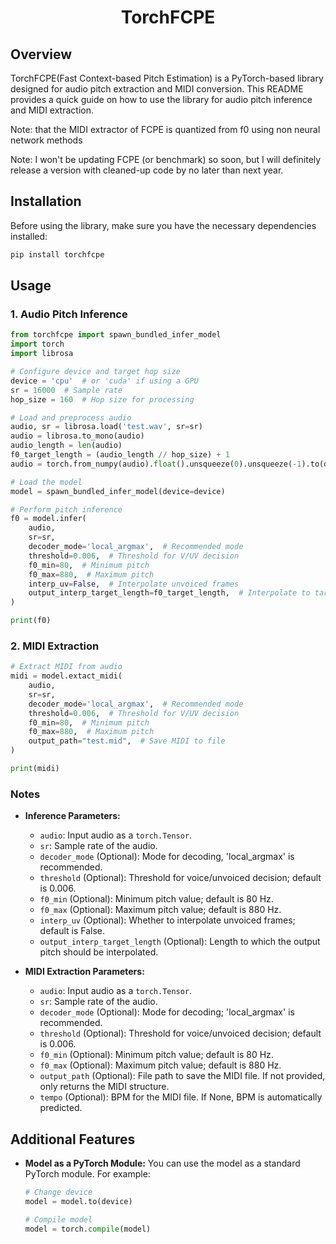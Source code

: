 <h1 align="center">TorchFCPE</h1>

## Overview

TorchFCPE(Fast Context-based Pitch Estimation) is a PyTorch-based library designed for audio pitch extraction and MIDI conversion. This README provides a quick guide on how to use the library for audio pitch inference and MIDI extraction. 

Note: that the MIDI extractor of FCPE is quantized from f0 using non neural network methods

Note: I won't be updating FCPE (or benchmark) so soon, but I will definitely release a version with cleaned-up code by no later than next year.

## Installation

Before using the library, make sure you have the necessary dependencies installed:

```bash
pip install torchfcpe
```

## Usage

### 1. Audio Pitch Inference

```python
from torchfcpe import spawn_bundled_infer_model
import torch
import librosa

# Configure device and target hop size
device = 'cpu'  # or 'cuda' if using a GPU
sr = 16000  # Sample rate
hop_size = 160  # Hop size for processing

# Load and preprocess audio
audio, sr = librosa.load('test.wav', sr=sr)
audio = librosa.to_mono(audio)
audio_length = len(audio)
f0_target_length = (audio_length // hop_size) + 1
audio = torch.from_numpy(audio).float().unsqueeze(0).unsqueeze(-1).to(device)

# Load the model
model = spawn_bundled_infer_model(device=device)

# Perform pitch inference
f0 = model.infer(
    audio,
    sr=sr,
    decoder_mode='local_argmax',  # Recommended mode
    threshold=0.006,  # Threshold for V/UV decision
    f0_min=80,  # Minimum pitch
    f0_max=880,  # Maximum pitch
    interp_uv=False,  # Interpolate unvoiced frames
    output_interp_target_length=f0_target_length,  # Interpolate to target length
)

print(f0)
```

### 2. MIDI Extraction

```python
# Extract MIDI from audio
midi = model.extact_midi(
    audio,
    sr=sr,
    decoder_mode='local_argmax',  # Recommended mode
    threshold=0.006,  # Threshold for V/UV decision
    f0_min=80,  # Minimum pitch
    f0_max=880,  # Maximum pitch
    output_path="test.mid",  # Save MIDI to file
)

print(midi)
```

### Notes

- **Inference Parameters:**

  - `audio`: Input audio as a `torch.Tensor`.
  - `sr`: Sample rate of the audio.
  - `decoder_mode` (Optional): Mode for decoding, 'local_argmax' is recommended.
  - `threshold` (Optional): Threshold for voice/unvoiced decision; default is 0.006.
  - `f0_min` (Optional): Minimum pitch value; default is 80 Hz.
  - `f0_max` (Optional): Maximum pitch value; default is 880 Hz.
  - `interp_uv` (Optional): Whether to interpolate unvoiced frames; default is False.
  - `output_interp_target_length` (Optional): Length to which the output pitch should be interpolated.

- **MIDI Extraction Parameters:**
  - `audio`: Input audio as a `torch.Tensor`.
  - `sr`: Sample rate of the audio.
  - `decoder_mode` (Optional): Mode for decoding; 'local_argmax' is recommended.
  - `threshold` (Optional): Threshold for voice/unvoiced decision; default is 0.006.
  - `f0_min` (Optional): Minimum pitch value; default is 80 Hz.
  - `f0_max` (Optional): Maximum pitch value; default is 880 Hz.
  - `output_path` (Optional): File path to save the MIDI file. If not provided, only returns the MIDI structure.
  - `tempo` (Optional): BPM for the MIDI file. If None, BPM is automatically predicted.

## Additional Features

- **Model as a PyTorch Module:**
  You can use the model as a standard PyTorch module. For example:

  ```python
  # Change device
  model = model.to(device)

  # Compile model
  model = torch.compile(model)
  ```
